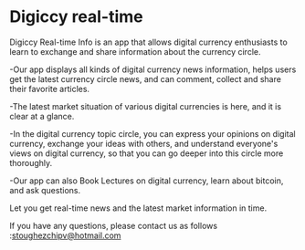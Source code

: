# Digiccy real-time

Digiccy Real-time Info is an app that allows digital currency enthusiasts to learn to exchange and share information about the currency circle.

-Our app displays all kinds of digital currency news information, helps users get the latest currency circle news, and can comment, collect and share their favorite articles.

-The latest market situation of various digital currencies is here, and it is clear at a glance.

-In the digital currency topic circle, you can express your opinions on digital currency, exchange your ideas with others, and understand everyone's views on digital currency, so that you can go deeper into this circle more thoroughly.

-Our app can also Book Lectures on digital currency, learn about bitcoin, and ask questions.

Let you get real-time news and the latest market information in time.

If you have any questions, please contact us as follows :stoughezchipv@hotmail.com
